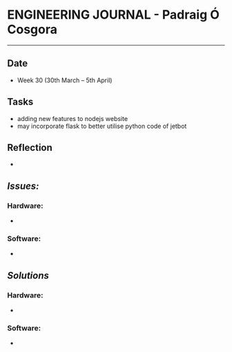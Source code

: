 
# **ENGINEERING JOURNAL - Padraig Ó Cosgora**
----------------------------------------------------------------------

## **Date**
-	Week 30 (30th March – 5th April)

## **Tasks**
- adding new features to nodejs website
- may incorporate flask to better utilise python code of jetbot

## **Reflection**
-

## **_Issues:_**

### **Hardware:**
-	

### **Software:**
-	

## **_Solutions_**

### **Hardware:**
-	


### **Software:**
-	
